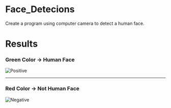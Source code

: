 # Face_Detecions

Create a program using computer camera to detect a human face.

# Results
### Green Color -> Human Face<br>
![Positive](https://user-images.githubusercontent.com/43847131/235453815-9ddaf10e-a17f-4b06-b76d-b86e02c7aa58.png)<br><hr>
### Red Color -> Not Human Face<br>
![Negative](https://user-images.githubusercontent.com/43847131/235453741-420dcbd6-994a-4186-8cd8-fbbb16106b1d.png)<br>

